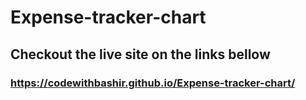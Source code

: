 # Expense-tracker-chart
## Checkout the live site on the links bellow

### https://codewithbashir.github.io/Expense-tracker-chart/
